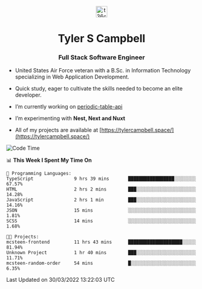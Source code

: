 <p align="center">
<a href="https://www.linkedin.com/in/t36campbell" target="blank"><img align="center" src="https://ik.imagekit.io/t36campbell/Portfolio/linkedin.png.original_m8bbGgPh6.png" alt="t36campbell" height="30" width="30" /></a>
</p>
<h1 align="center">Tyler S Campbell</h1>
<h3 align="center">Full Stack Software Engineer</h3>

* United States Air Force veteran with a B.Sc. in Information Technology specializing in Web Application Development. 

* Quick study, eager to cultivate the skills needed to become an elite developer.

* I’m currently working on [periodic-table-api](https://github.com/t36campbell/periodic-table-api)

* I’m experimenting with **Nest, Next and Nuxt**

* All of my projects are available at [https://tylercampbell.space/](https://tylercampbell.space/)

<!--START_SECTION:waka-->
![Code Time](http://img.shields.io/badge/Code%20Time-1%2C530%20hrs%208%20mins-blue)

📊 **This Week I Spent My Time On** 

```text
💬 Programming Languages: 
TypeScript               9 hrs 39 mins       █████████████████░░░░░░░░   67.57% 
HTML                     2 hrs 2 mins        ███░░░░░░░░░░░░░░░░░░░░░░   14.28% 
JavaScript               2 hrs 1 min         ███░░░░░░░░░░░░░░░░░░░░░░   14.16% 
JSON                     15 mins             ░░░░░░░░░░░░░░░░░░░░░░░░░   1.81% 
SCSS                     14 mins             ░░░░░░░░░░░░░░░░░░░░░░░░░   1.68%

🐱‍💻 Projects: 
mcsteen-frontend         11 hrs 43 mins      ████████████████████░░░░░   81.94% 
Unknown Project          1 hr 40 mins        ███░░░░░░░░░░░░░░░░░░░░░░   11.71% 
mcsteen-random-order     54 mins             █░░░░░░░░░░░░░░░░░░░░░░░░   6.35%

```


 Last Updated on 30/03/2022 13:22:03 UTC
<!--END_SECTION:waka-->
